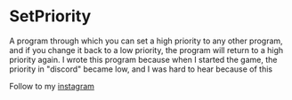 # SetPriority


A program through which you can set a high priority to any other program, and if you change it back to a low priority, the program will return to a high priority again. I wrote this program because when I started the game, the priority in "discord" became low, and I was hard to hear because of this

Follow to my [instagram](https://www.instagram.com/_havlok_/) 
